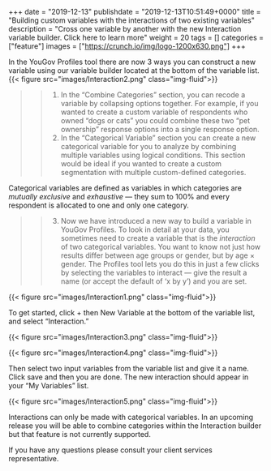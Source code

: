 +++
date = "2019-12-13"
publishdate = "2019-12-13T10:51:49+0000"
title = "Building custom variables with the interactions of two existing variables"
description = "Cross one variable by another with the new Interaction variable builder. Click here to learn more"
weight = 20
tags = []
categories = ["feature"]
images = ["https://crunch.io/img/logo-1200x630.png"]
+++

In the YouGov Profiles tool there are now 3 ways you can construct a new variable using our variable builder located at the bottom of the variable list. 
{{< figure src="images/Interaction2.png" class="img-fluid">}}

>>1.	In the “Combine Categories” section, you can recode a variable by collapsing options together. For example, if you wanted to create a custom variable of respondents who owned “dogs or cats” you could combine these two “pet ownership” response options into a single response option.
>>2.	In the “Categorical Variable” section you can create a new categorical variable for you to analyze by combining multiple variables using logical conditions. This section would be ideal if you wanted to create a custom segmentation with multiple custom-defined categories.

Categorical variables are defined as variables in which categories are *mutually exclusive* and *exhaustive* — they sum to 100% and every respondent is allocated to one and only one category. 

>>3.	Now we have introduced a new way to build a variable in YouGov Profiles. To look in detail at your data, you sometimes need to create a variable that is the *interaction* of two categorical variables. You want to know not just how results differ between age groups or gender, but by age × gender. The Profiles tool lets you do this in just a few clicks by selecting the variables to interact — give the result a name (or accept the default of ‘x by y’) and you are set.

{{< figure src="images/Interaction1.png" class="img-fluid">}}

To get started, click + then New Variable at the bottom of the variable list, and select “Interaction.”

{{< figure src="images/Interaction3.png" class="img-fluid">}}

{{< figure src="images/Interaction4.png" class="img-fluid">}}

Then select two input variables from the variable list and give it a name. Click save and then you are done. The new interaction should appear in your “My Variables” list.

{{< figure src="images/Interaction5.png" class="img-fluid">}}

Interactions can only be made with categorical variables. In an upcoming release you will be able to combine categories within the Interaction builder but that feature is not currently supported. 

If you have any questions please consult your client services representative.


